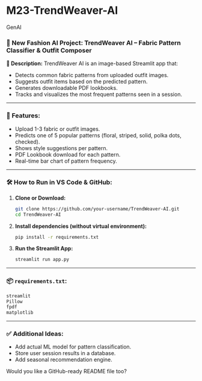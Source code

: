 # M23-TrendWeaver-AI
GenAI

### 🧵 New Fashion AI Project: **TrendWeaver AI – Fabric Pattern Classifier & Outfit Composer**

**📌 Description:**
TrendWeaver AI is an image-based Streamlit app that:

* Detects common fabric patterns from uploaded outfit images.
* Suggests outfit items based on the predicted pattern.
* Generates downloadable PDF lookbooks.
* Tracks and visualizes the most frequent patterns seen in a session.

---

### 🧠 Features:

* Upload 1-3 fabric or outfit images.
* Predicts one of 5 popular patterns (floral, striped, solid, polka dots, checked).
* Shows style suggestions per pattern.
* PDF Lookbook download for each pattern.
* Real-time bar chart of pattern frequency.

---

### 🛠 How to Run in VS Code & GitHub:

1. **Clone or Download:**

   ```bash
   git clone https://github.com/your-username/TrendWeaver-AI.git
   cd TrendWeaver-AI
   ```

2. **Install dependencies (without virtual environment):**

   ```bash
   pip install -r requirements.txt
   ```

3. **Run the Streamlit App:**

   ```bash
   streamlit run app.py
   ```

---

### 📦 `requirements.txt`:

```txt
streamlit
Pillow
fpdf
matplotlib
```

---

### ✅ Additional Ideas:

* Add actual ML model for pattern classification.
* Store user session results in a database.
* Add seasonal recommendation engine.

Would you like a GitHub-ready README file too?

